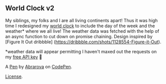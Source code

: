 World Clock v2 
---------------
My siblings, my folks and I are all living continents apart! Thus it was high time I redesigned my [world clock](https://codepen.io/tvweinstock/pen/JGXaBb) to include the day of the week and the weather* where we all live! 
The weather data was fetched with the help of an async function to cut down on promise chaining. 
Design inspired by [Figure It Out dribbble] (https://dribbble.com/shots/1128554-Figure-it-Out).

*weather data will appear permitting I haven't maxed out the requests on my [free API key](https://openweathermap.org/price) 🙈

A [Pen](https://codepen.io/abrarova/pen/QWVYdPN) by [Abrarova](https://codepen.io/abrarova) on [CodePen](https://codepen.io).

[License](https://codepen.io/license/pen/QWVYdPN).